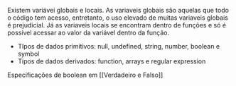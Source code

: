 
Existem variávei globais e locais. As variaveis globais são aquelas que todo o código tem acesso, entretanto, o uso elevado de muitas variaveis globais é prejudicial. Já as variaveis locais se encontram dentro de funções e só é possível acessar ao valor da variável dentro da função.

- TIpos de dados primitivos: null, undefined, string, number, boolean e symbol
- Tipos de dados derivados: function, arrays e regular expression

Especificações de boolean em [[Verdadeiro e Falso]]

